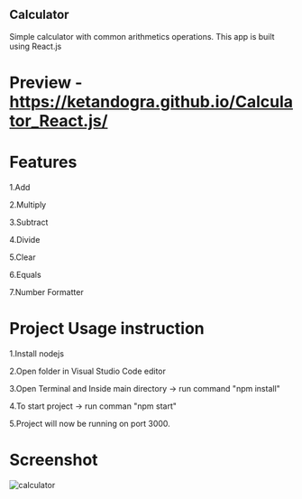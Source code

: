 ## Calculator

Simple calculator with common arithmetics operations.
This app is built using React.js

# Preview - https://ketandogra.github.io/Calculator_React.js/

# Features

1.Add

2.Multiply

3.Subtract

4.Divide

5.Clear

6.Equals

7.Number Formatter

# Project Usage instruction

1.Install nodejs

2.Open folder in Visual Studio Code editor

3.Open Terminal and Inside main directory -> run command "npm install"

4.To start project -> run comman "npm start"

5.Project will now be running on port 3000.

# Screenshot

![calculator](https://github.com/ketandogra/Calculator_React.js/assets/75082428/f9e1349b-32a4-4d68-86e0-848ba7ac3f33)

